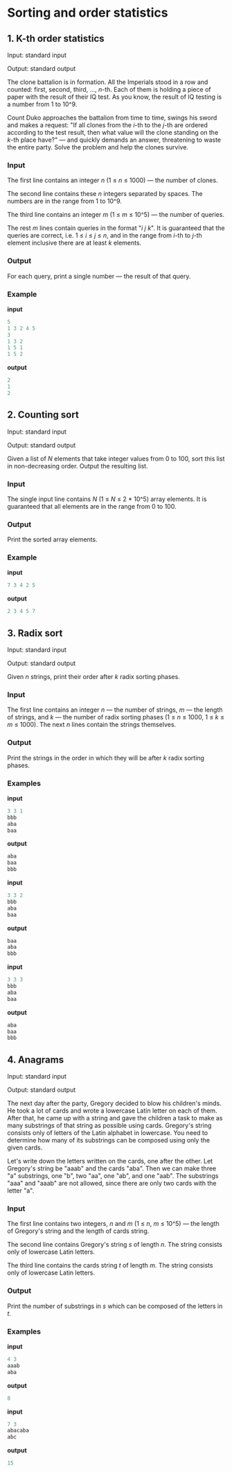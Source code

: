#  Sorting and order statistics

## 1. K-th order statistics

Input: standard input

Output: standard output

The clone battalion is in formation. All the Imperials stood in a row and counted: first, second, third, ..., _n_-th. Each of them is holding a piece of paper with the result of their IQ test. As you know, the result of IQ testing is a number from 1 to 10^9.

Count Duko approaches the battalion from time to time, swings his sword and makes a request: "If all clones from the _i_-th to the _j_-th are ordered according to the test result, then what value will the clone standing on the _k_-th place have?" — and quickly demands an answer, threatening to waste the entire party. Solve the problem and help the clones survive.

### Input

The first line contains an integer _n_ (1 ≤ _n_ ≤ 1000) — the number of clones.

The second line contains these _n_ integers separated by spaces. The numbers are in the range from 1 to 10^9.

The third line contains an integer _m_ (1 ≤ _m_ ≤ 10^5) — the number of queries.

The rest _m_ lines contain queries in the format "_i j k_". It is guaranteed that the queries are correct, i.e. 1 ≤ _i_ ≤ _j_ ≤ _n_, and in the range from _i_-th to _j_-th element inclusive there are at least _k_ elements.

### Output

For each query, print a single number — the result of that query.

### Example

**input**
```c++
5
1 3 2 4 5
3
1 3 2
1 5 1
1 5 2
```

**output**
```c++
2
1
2
```

## 2. Counting sort

Input: standard input

Output: standard output

Given a list of _N_ elements that take integer values from 0 to 100, sort this list in non-decreasing order. Output the resulting list.

### Input

The single input line contains _N_ (1 ≤ _N_ ≤ 2 * 10^5) array elements. It is guaranteed that all elements are in the range from 0 to 100.

### Output

Print the sorted array elements.

### Example

**input**
```c++
7 3 4 2 5
```

**output**
```c++
2 3 4 5 7 
```

## 3. Radix sort

Input: standard input

Output: standard output

Given _n_ strings, print their order after _k_ radix sorting phases.

### Input

The first line contains an integer _n_  — the number of strings, _m_ — the length of strings, and _k_ — the number of radix sorting phases (1 ≤ _n_ ≤ 1000, 1 ≤ _k_ ≤ _m_ ≤ 1000). The next _n_ lines contain the strings themselves.

### Output

Print the strings in the order in which they will be after _k_ radix sorting phases.

### Examples

**input**
```c++
3 3 1
bbb
aba
baa
```

**output**
```c++
aba
baa
bbb
```

**input**
```c++
3 3 2
bbb
aba
baa
```

**output**
```c++
baa
aba
bbb
```

**input**
```c++
3 3 3
bbb
aba
baa
```

**output**
```c++
aba
baa
bbb
```

## 4. Anagrams

Input: standard input

Output: standard output

The next day after the party, Gregory decided to blow his children's minds. He took a lot of cards and wrote a lowercase Latin letter on each of them. After that, he came up with a string and gave the children a task to make as many substrings of that string as possible using cards. Gregory's string consists only of letters of the Latin alphabet in lowercase. You need to determine how many of its substrings can be composed using only the given cards.

Let's write down the letters written on the cards, one after the other. Let Gregory's string be "aaab" and the cards "aba". Then we can make three "a" substrings, one "b", two "aa", one "ab", and one "aab". The substrings "aaa" and "aaab" are not allowed, since there are only two cards with the letter "a".

### Input

The first line contains two integers, _n_ and _m_ (1 ≤ _n_, _m_ ≤ 10^5) — the length of Gregory's string and the length of cards string.

The second line contains Gregory's string _s_ of length _n_. The string consists only of lowercase Latin letters.

The third line contains the cards string _t_ of length _m_. The string consists only of lowercase Latin letters.

### Output

Print the number of substrings in _s_ which can be composed of the letters in _t_.

### Examples

**input**
```c++
4 3
aaab
aba
```

**output**
```c++
8
```

**input**
```c++
7 3
abacaba
abc
```

**output**
```c++
15
```

